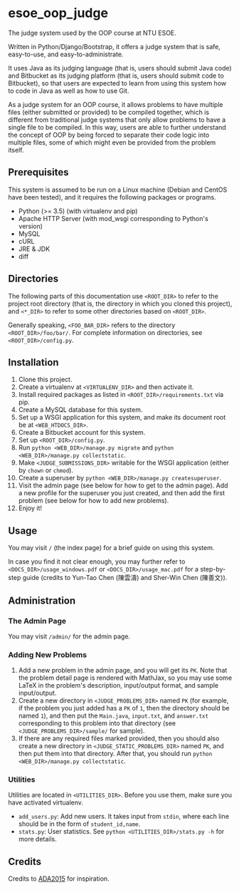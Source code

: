 esoe_oop_judge
==============

The judge system used by the OOP course at NTU ESOE.

Written in Python/Django/Bootstrap, it offers a judge system that is safe,
easy-to-use, and easy-to-administrate.

It uses Java as its judging language (that is, users should submit Java code)
and Bitbucket as its judging platform (that is, users should submit code to
Bitbucket), so that users are expected to learn from using this system how to
code in Java as well as how to use Git.

As a judge system for an OOP course, it allows problems to have multiple files
(either submitted or provided) to be compiled together, which is different from
traditional judge systems that only allow problems to have a single file to be
compiled. In this way, users are able to further understand the concept of OOP
by being forced to separate their code logic into multiple files, some of which
might even be provided from the problem itself.


## Prerequisites

This system is assumed to be run on a Linux machine (Debian and CentOS have been
tested), and it requires the following packages or programs.

- Python (>= 3.5) (with virtualenv and pip)
- Apache HTTP Server (with mod_wsgi corresponding to Python's version)
- MySQL
- cURL
- JRE & JDK
- diff


## Directories

The following parts of this documentation use `<ROOT_DIR>` to refer to
the project root directory (that is, the directory in which you cloned this
project), and `<*_DIR>` to refer to some other directories based on
`<ROOT_DIR>`.

Generally speaking, `<FOO_BAR_DIR>` refers to the directory
`<ROOT_DIR>/foo/bar/`. For complete information on directories, see
`<ROOT_DIR>/config.py`.


## Installation

1. Clone this project.
2. Create a virtualenv at `<VIRTUALENV_DIR>` and then activate it.
3. Install required packages as listed in `<ROOT_DIR>/requirements.txt` via pip.
4. Create a MySQL database for this system.
5. Set up a WSGI application for this system, and make its document root be at
   `<WEB_HTDOCS_DIR>`.
6. Create a Bitbucket account for this system.
7. Set up `<ROOT_DIR>/config.py`.
8. Run `python <WEB_DIR>/manage.py migrate` and `python <WEB_DIR>/manage.py
   collectstatic`.
9. Make `<JUDGE_SUBMISSIONS_DIR>` writable for the WSGI application (either by
   `chown` or `chmod`).
10. Create a superuser by `python <WEB_DIR>/manage.py createsuperuser`.
11. Visit the admin page (see below for how to get to the admin page). Add a new
    profile for the superuser you just created, and then add the first problem
    (see below for how to add new problems).
12. Enjoy it!


## Usage

You may visit `/` (the index page) for a brief guide on using this system.

In case you find it not clear enough, you may further refer to
`<DOCS_DIR>/usage_windows.pdf` or `<DOCS_DIR>/usage_mac.pdf` for a step-by-step
guide (credits to Yun-Tao Chen (陳雲濤) and Sher-Win Chen (陳善文)).


## Administration

### The Admin Page
You may visit `/admin/` for the admin page.

### Adding New Problems
1. Add a new problem in the admin page, and you will get its `PK`. Note that the
   problem detail page is rendered with MathJax, so you may use some LaTeX in
   the problem's description, input/output format, and sample input/output.
2. Create a new directory in `<JUDGE_PROBLEMS_DIR>` named `PK` (for example,
   if the problem you just added has a `PK` of `1`, then the directory should be
   named `1`), and then put the `Main.java`, `input.txt`, and `answer.txt`
   corresponding to this problem into that directory (see
   `<JUDGE_PROBLEMS_DIR>/sample/` for sample).
3. If there are any required files marked provided, then you should also create
   a new directory in `<JUDGE_STATIC_PROBLEMS_DIR>` named `PK`, and then put
   them into that directory. After that, you should run `python
   <WEB_DIR>/manage.py collectstatic`.

### Utilities
Utilities are located in `<UTILITIES_DIR>`. Before you use them, make sure you
have activated virtualenv.

- `add_users.py`: Add new users. It takes input from `stdin`, where each line
  should be in the form of `student_id,name`.
- `stats.py`: User statistics. See `python <UTILITIES_DIR>/stats.py -h` for more
  details.


## Credits

Credits to [ADA2015](http://ada2015.csie.org) for inspiration.
